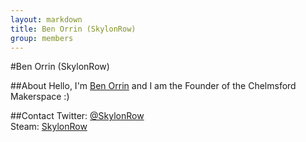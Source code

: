 ```yaml
---
layout: markdown
title: Ben Orrin (SkylonRow)
group: members
---
```


#Ben Orrin (SkylonRow)

##About
Hello, I'm <a href="http://skylonrow.co.uk/about/">Ben Orrin</a> and I am the Founder of the Chelmsford Makerspace :)

##Contact
Twitter: [@SkylonRow](http://www.twitter.com/skylonrow)  
Steam: [SkylonRow](http://steamcommunity.com/id/skylonrow)  